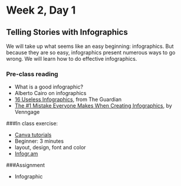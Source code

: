 # Week 2, Day 1 

## Telling Stories with Infographics

We will take up what seems like an easy beginning: infographics. But because they are so easy, infographics present numerous ways to go wrong. We will learn how to do effective infographics.

### Pre-class reading
- What is a good infographic?
- Alberto Cairo on infographics
- [16 Useless Infographics](http://www.theguardian.com/news/datablog/gallery/2013/aug/01/16-useless-infographics), from The Guardian
- [The #1 Mistake Everyone Makes When Creating Infographics](https://venngage.com/blog/the-1-mistake-everyone-makes-when-creating-infographics/), by Venngage

###In class exercise:
- [Canva tutorials](https://designschool.canva.com/tutorials/) 
- Beginner: 3 minutes
- layout, design, font and color
- [Infogr.am](https://infogr.am)

###Assignment
- Infographic
